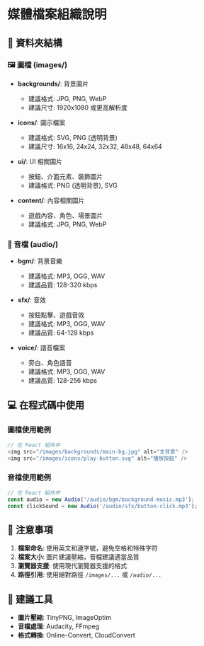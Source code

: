 # 媒體檔案組織說明

## 📁 資料夾結構

### 🖼️ 圖檔 (images/)
- **backgrounds/**: 背景圖片
  - 建議格式: JPG, PNG, WebP
  - 建議尺寸: 1920x1080 或更高解析度
  
- **icons/**: 圖示檔案
  - 建議格式: SVG, PNG (透明背景)
  - 建議尺寸: 16x16, 24x24, 32x32, 48x48, 64x64
  
- **ui/**: UI 相關圖片
  - 按鈕、介面元素、裝飾圖片
  - 建議格式: PNG (透明背景), SVG
  
- **content/**: 內容相關圖片
  - 遊戲內容、角色、場景圖片
  - 建議格式: JPG, PNG, WebP

### 🎵 音檔 (audio/)
- **bgm/**: 背景音樂
  - 建議格式: MP3, OGG, WAV
  - 建議品質: 128-320 kbps
  
- **sfx/**: 音效
  - 按鈕點擊、遊戲音效
  - 建議格式: MP3, OGG, WAV
  - 建議品質: 64-128 kbps
  
- **voice/**: 語音檔案
  - 旁白、角色語音
  - 建議格式: MP3, OGG, WAV
  - 建議品質: 128-256 kbps

## 💻 在程式碼中使用

### 圖檔使用範例
```javascript
// 在 React 組件中
<img src="/images/backgrounds/main-bg.jpg" alt="主背景" />
<img src="/images/icons/play-button.svg" alt="播放按鈕" />
```

### 音檔使用範例
```javascript
// 在 React 組件中
const audio = new Audio('/audio/bgm/background-music.mp3');
const clickSound = new Audio('/audio/sfx/button-click.mp3');
```

## 📝 注意事項

1. **檔案命名**: 使用英文和連字號，避免空格和特殊字符
2. **檔案大小**: 圖片建議壓縮，音檔建議適當品質
3. **瀏覽器支援**: 使用現代瀏覽器支援的格式
4. **路徑引用**: 使用絕對路徑 `/images/...` 或 `/audio/...`

## 🔧 建議工具

- **圖片壓縮**: TinyPNG, ImageOptim
- **音檔處理**: Audacity, FFmpeg
- **格式轉換**: Online-Convert, CloudConvert












